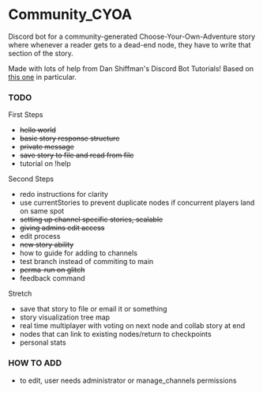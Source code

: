 # Community_CYOA

Discord bot for a community-generated Choose-Your-Own-Adventure story where whenever a reader gets to a dead-end node, they have to write that section of the story.

Made with lots of help from Dan Shiffman's Discord Bot Tutorials!
Based on [this one](https://github.com/CodingTrain/Discord-Bot-Choo-Choo) in particular.

### TODO

First Steps
- ~~hello world~~
- ~~basic story response structure~~
- ~~private message~~
- ~~save story to file and read from file~~
- tutorial on !help

Second Steps
- redo instructions for clarity
- use currentStories to prevent duplicate nodes if concurrent players land on same spot
- ~~setting up channel specific stories, scalable~~
- ~~giving admins edit access~~
- edit process
- ~~new story ability~~
- how to guide for adding to channels
- test branch instead of commiting to main
- ~~perma-run on glitch~~
- feedback command

Stretch
- save that story to file or email it or something
- story visualization tree map
- real time multiplayer with voting on next node and collab story at end
- nodes that can link to existing nodes/return to checkpoints
- personal stats


### HOW TO ADD
- to edit, user needs administrator or manage_channels permissions